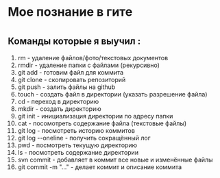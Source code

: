 <h1>Мое познание в гите<h1>

<h2>Команды которые я выучил :</h2>

1. rm - удаление файлов/фото/текстовых документов
2. rmdir - удаление папки с файлами (рекурсивно)
3. git add - готовим файл для коммита
4. git clone - скопировать репозиторий
5. git push - залить файлы на github
6. touch - создать файл в директории (указать разрешение файла)
7. cd - переход в директорию
8. mkdir - создать директорию
9. git init - инициализация директории по адресу папки 
10. cat - посомотреть содержание файла (текстовые файлы)
11. git log - посмотреть историю коммитов
12. git log --oneline  - получить сокращённый лог
13. pwd - посмотреть текущую директорию
14. ls - посмотреть содержание директории 
15. svn commit - добавляет в коммит все новые и изменённые файлы
16. git commit -m "..." - делает коммит и описание коммита